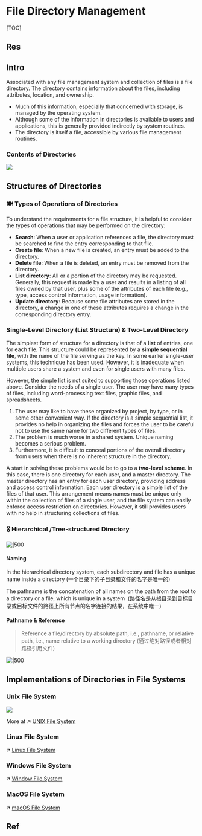 # File Directory Management

[TOC]



## Res



## Intro
Associated with any file management system and collection of files is a file directory. The directory contains information about the files, including attributes, location, and ownership. 
- Much of this information, especially that concerned with storage, is managed by the operating system.
- Although some of the information in directories is available to users and applications, this is generally provided indirectly by system routines.
- The directory is itself a file, accessible by various file management routines. 


### Contents of Directories
![](../../../../../../../../../Assets/Pics/Screenshot%202023-06-01%20at%202.30.59%20PM.png)



## Structures of Directories
### 🍽️ Types of Operations of Directories
To understand the requirements for a file structure, it is helpful to consider the types of operations that may be performed on the directory:
- **Search**: When a user or application references a file, the directory must be searched to find the entry corresponding to that file.
- **Create file**: When a new file is created, an entry must be added to the directory.
- **Delete file**: When a file is deleted, an entry must be removed from the directory.
- **List directory**: All or a portion of the directory may be requested. Generally, this request is made by a user and results in a listing of all files owned by that user, plus some of the attributes of each file (e.g., type, access control information, usage information).
- **Update directory**: Because some file attributes are stored in the directory, a change in one of these attributes requires a change in the corresponding directory entry.


### Single-Level Directory (List Structure) & Two-Level Directory
The simplest form of structure for a directory is that of a **list** of entries, one for each file. This structure could be represented by a **simple sequential file**, with the name of the file serving as the key. In some earlier single-user systems, this technique has been used. However, it is inadequate when multiple users share a system and even for single users with many files.

However, the simple list is not suited to supporting those operations listed above. 
Consider the needs of a single user. The user may have many types of files, including word-processing text files, graphic files, and spreadsheets. 
1. The user may like to have these organized by project, by type, or in some other convenient way. If the directory is a simple sequential list, it provides no help in organizing the files and forces the user to be careful not to use the same name for two different types of files. 
2. The problem is much worse in a shared system. Unique naming becomes a serious problem.
3. Furthermore, it is difficult to conceal portions of the overall directory from users when there is no inherent structure in the directory.

A start in solving these problems would be to go to a **two-level scheme**. In this case, there is one directory for each user, and a master directory. The master directory has an entry for each user directory, providing address and access control information. Each user directory is a simple list of the files of that user. This arrangement means names must be unique only within the collection of files of a single user, and the file system can easily enforce access restriction on directories. However, it still provides users with no help in structuring collections of files.


### 🎖️ Hierarchical /Tree-structured Directory 

![|500](../../../../../../../../../Assets/Pics/Screenshot%202023-06-01%20at%202.31.24%20PM.png)

#### Naming
In the hierarchical directory system, each subdirectory and file has a unique name inside a directory (一个目录下的子目录和文件的名字是唯一的)

The pathname is the concatenation of all names on the path from the root to a directory or a file, which is unique in a system  (路径名是从根目录到目标目录或目标文件的路径上所有节点的名字连接的结果，在系统中唯一)


#### Pathname & Reference
> Reference a file/directory by absolute path, i.e., pathname, or relative path, i.e., name relative to a working directory (通过绝对路径或者相对路径引用文件)

![|500](../../../../../../../../../Assets/Pics/Screenshot%202023-06-01%20at%202.32.54%20PM.png)



## Implementations of Directories in File Systems
### Unix File System
![](../../../../../../../../../Assets/Pics/Pasted%20image%2020230316140056.png)

More at ↗ [UNIX File System](../../../../../../../🥷🏼%20Operating%20System%20(Engineering)/UNIX%20Family/📌%20UNIX%20Basics/UNIX%20IO%20&%20Files%20Management/UNIX%20File%20System/UNIX%20File%20System.md)


### Linux File System
↗ [Linux File System](../../../../../../../🥷🏼%20Operating%20System%20(Engineering)/Linux%20(Derived%20From%20UNIX%20Family)/🔩%20Linux%20Kernel/Linux%20IO%20&%20Files%20Management/🤔%20Linux%20File%20System/Linux%20File%20System.md)


### Windows File System
↗ [Window File System](../../../../../../../🥷🏼%20Operating%20System%20(Engineering)/Microsoft/Windows/📌%20Windows%20Basics/Windows%20IO%20&%20Files%20Management/Window%20File%20System/Window%20File%20System.md)


### MacOS File System
↗ [macOS File System](../../../../../../../🥷🏼%20Operating%20System%20(Engineering)/Apple/macOS%20(Derived%20From%20UNIX%20Family)/📌%20macOS%20Basics/macOS%20IO%20&%20FIles%20Management/macOS%20File%20System/macOS%20File%20System.md)




## Ref

